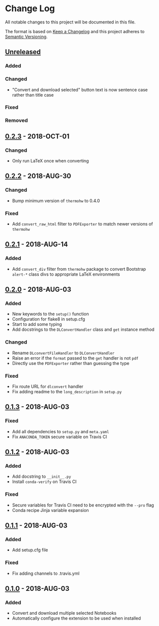 # Change Log
All notable changes to this project will be documented in this file.

The format is based on [Keep a Changelog](http://keepachangelog.com/)
and this project adheres to [Semantic Versioning](http://semver.org/).

## [Unreleased]
### Added

### Changed
- "Convert and download selected" button text is now sentence case rather than title case

### Fixed

### Removed

## [0.2.3] - 2018-OCT-01
### Changed
- Only run LaTeX once when converting

## [0.2.2] - 2018-AUG-30
### Changed
- Bump minimum version of `thermohw` to 0.4.0

### Fixed
- Add `convert_raw_html` filter to `PDFExporter` to match newer versions of `thermohw`

## [0.2.1] - 2018-AUG-14
### Added
- Add `convert_div` filter from `thermohw` package to convert Bootstrap `alert-*` class divs to appropriate LaTeX environments

## [0.2.0] - 2018-AUG-03
### Added
- New keywords to the `setup()` function
- Configuration for flake8 in setup.cfg
- Start to add some typing
- Add docstrings to the `DLConvertHandler` class and `get` instance method

### Changed
- Rename `DLconvertFileHandler` to `DLConvertHandler`
- Raise an error if the `format` passed to the `get` handler is not `pdf`
- Directly use the `PDFExporter` rather than guessing the type

### Fixed
- Fix route URL for `dlconvert` handler
- Fix adding readme to the `long_description` in `setup.py`

## [0.1.3] - 2018-AUG-03
### Fixed
- Add all dependencies to `setup.py` and `meta.yaml`
- Fix `ANACONDA_TOKEN` secure variable on Travis CI

## [0.1.2] - 2018-AUG-03
### Added
- Add docstring to `__init__.py`
- Install `conda-verify` on Travis CI

### Fixed
- Secure variables for Travis CI need to be encrypted with the `--pro` flag
- Conda recipe Jinja variable expansion

## [0.1.1] - 2018-AUG-03
### Added
- Add setup.cfg file

### Fixed
- Fix adding channels to .travis.yml

## [0.1.0] - 2018-AUG-03
### Added
- Convert and download multiple selected Notebooks
- Automatically configure the extension to be used when installed

[Unreleased]: https://github.com/bryanwweber/convert_and_download/compare/v0.2.3...HEAD
[0.2.3]: https://github.com/bryanwweber/convert_and_download/compare/v0.2.2...v0.2.3
[0.2.2]: https://github.com/bryanwweber/convert_and_download/compare/v0.2.1...v0.2.2
[0.2.1]: https://github.com/bryanwweber/convert_and_download/compare/v0.2.0...v0.2.1
[0.2.0]: https://github.com/bryanwweber/convert_and_download/compare/v0.1.3...v0.2.0
[0.1.3]: https://github.com/bryanwweber/convert_and_download/compare/v0.1.2...v0.1.3
[0.1.2]: https://github.com/bryanwweber/convert_and_download/compare/v0.1.1...v0.1.2
[0.1.1]: https://github.com/bryanwweber/convert_and_download/compare/v0.1.0...v0.1.1
[0.1.0]: https://github.com/bryanwweber/convert_and_download/compare/604b40c1df95b9097f7797efef2a463c597fda00...v0.1.0
